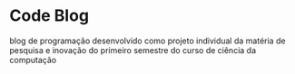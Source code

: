 # Code Blog

blog de programação desenvolvido como projeto individual da matéria de pesquisa e inovação
do primeiro semestre do curso de ciência da computação
